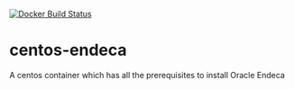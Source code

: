 [![Docker Build Status](https://img.shields.io/docker/build/gazal/centos-endeca.svg)]()
# centos-endeca
A centos container which has all the prerequisites to install Oracle Endeca

